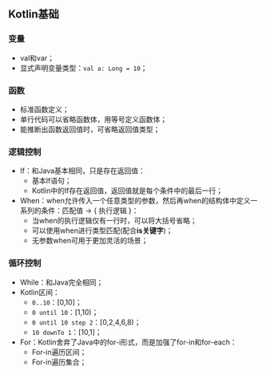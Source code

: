 ## Kotlin基础

### **变量**

-   val和var；
-   显式声明变量类型：`val a: Long = 10`；



### **函数**

-   标准函数定义；
-   单行代码可以省略函数体，用等号定义函数体；
-   能推断出函数返回值时，可省略返回值类型；



### **逻辑控制**

-   If：和Java基本相同，只是存在返回值：
    -   基本If语句；
    -   Kotlin中的If存在返回值，返回值就是每个条件中的最后一行；
-   When：when允许传入一个任意类型的参数，然后再when的结构体中定义一系列的条件：匹配值 -> { 执行逻辑 }：
    -   当when的执行逻辑仅有一行时，可以将大括号省略；
    -   可以使用when进行类型匹配(配合**is关键字**)；
    -   无参数when可用于更加灵活的场景；



### **循环控制**

-   While：和Java完全相同；
-   Kotlin区间：
    -   `0..10`：[0,10]；
    -   `0 until 10`：[1,10)；
    -   `0 until 10 step 2`：[0,2,4,6,8)；
    -   `10 downTo 1`：[10,1]；
-   For：Kotlin舍弃了Java中的for-i形式，而是加强了for-in和for-each：
    -   For-in遍历区间；
    -   For-in遍历集合；

